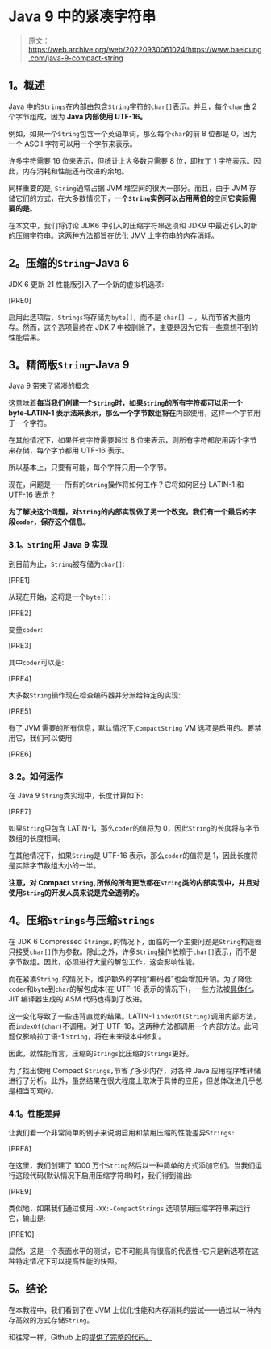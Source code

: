# Java 9 中的紧凑字符串

> 原文：<https://web.archive.org/web/20220930061024/https://www.baeldung.com/java-9-compact-string>

## **1。概述**

Java 中的`Strings`在内部由包含`String`字符的`char[]`表示。并且，每个`char`由 2 个字节组成，因为 **Java 内部使用 UTF-16。**

例如，如果一个`String`包含一个英语单词，那么每个`char`的前 8 位都是 0，因为一个 ASCII 字符可以用一个字节来表示。

许多字符需要 16 位来表示，但统计上大多数只需要 8 位，即拉丁 1 字符表示。因此，内存消耗和性能还有改进的余地。

同样重要的是, `String`通常占据 JVM 堆空间的很大一部分。而且，由于 JVM 存储它们的方式，在大多数情况下，**一个`String`实例可以占用两倍的**空间**它实际需要的是**。

在本文中，我们将讨论 JDK6 中引入的压缩字符串选项和 JDK9 中最近引入的新的压缩字符串。这两种方法都旨在优化 JMV 上字符串的内存消耗。

## **2。压缩的`String`–Java 6**

JDK 6 更新 21 性能版引入了一个新的虚拟机选项:

[PRE0]

启用此选项后，`Strings`将存储为`byte[]`，而不是 `char[] –` ，从而节省大量内存。然而，这个选项最终在 JDK 7 中被删除了，主要是因为它有一些意想不到的性能后果。

## **3。精简版`String`–Java 9**

Java 9 带来了紧凑的概念

这意味着**每当我们创建一个`String`时，如果`String`的所有字符都可以用一个 byte-LATIN-1 表示法来表示，那么一个字节数组将在**内部使用，这样一个字节用于一个字符。

在其他情况下，如果任何字符需要超过 8 位来表示，则所有字符都使用两个字节来存储，每个字节都用 UTF-16 表示。

所以基本上，只要有可能，每个字符只用一个字节。

现在，问题是——所有的`String`操作将如何工作？它将如何区分 LATIN-1 和 UTF-16 表示？

**为了解决这个问题，对`String`的内部实现做了另一个改变。我们有一个最后的字段`coder`，保存这个信息。**

### **3.1。`String`用 Java 9 实现**

到目前为止，`String`被存储为`char[]`:

[PRE1]

从现在开始，这将是一个`byte[]:`

[PRE2]

变量`coder`:

[PRE3]

其中`coder`可以是:

[PRE4]

大多数`String`操作现在检查编码器并分派给特定的实现:

[PRE5]

有了 JVM 需要的所有信息，默认情况下,`CompactString` VM 选项是启用的。要禁用它，我们可以使用:

[PRE6]

### **3.2。如何运作**

在 Java 9 `String`类实现中，长度计算如下:

[PRE7]

如果`String`只包含 LATIN-1，那么`coder`的值将为 0，因此`String`的长度将与字节数组的长度相同。

在其他情况下，如果`String`是 UTF-16 表示，那么`coder`的值将是 1，因此长度将是实际字节数组大小的一半。

**注意，对 Compact `String,`所做的所有更改都在`String`类的内部实现中，并且对使用`String`的开发人员来说是完全透明的。**

## **4。压缩`Strings`与压缩`Strings`**

在 JDK 6 Compressed `Strings,`的情况下，面临的一个主要问题是`String`构造器只接受`char[]`作为参数。除此之外，许多`String`操作依赖于`char[]`表示，而不是字节数组。因此，必须进行大量的解包工作，这会影响性能。

而在紧凑`String,`的情况下，维护额外的字段“编码器”也会增加开销。为了降低`coder`和`byte`到`char`的解包成本(在 UTF-16 表示的情况下)，一些方法被[具体化](https://web.archive.org/web/20220630012154/https://en.wikipedia.org/wiki/Intrinsic_function)，JIT 编译器生成的 ASM 代码也得到了改进。

这一变化导致了一些违背直觉的结果。LATIN-1 `indexOf(String)`调用内部方法，而`indexOf(char)`不调用。对于 UTF-16，这两种方法都调用一个内部方法。此问题仅影响拉丁语-1 `String`，将在未来版本中修复。

因此，就性能而言，压缩的`Strings`比压缩的`Strings`更好。

为了找出使用 Compact `Strings,`节省了多少内存，对各种 Java 应用程序堆转储进行了分析。此外，虽然结果在很大程度上取决于具体的应用，但总体改进几乎总是相当可观的。

### **4.1。性能差异**

让我们看一个非常简单的例子来说明启用和禁用压缩的性能差异`Strings:`

[PRE8]

在这里，我们创建了 1000 万个`String`然后以一种简单的方式添加它们。当我们运行这段代码(默认情况下启用压缩字符串)时，我们得到输出:

[PRE9]

类似地，如果我们通过使用:`-XX:-CompactStrings` 选项禁用压缩字符串来运行它，输出是:

[PRE10]

显然，这是一个表面水平的测试，它不可能具有很高的代表性-它只是新选项在这种特定情况下可以提高性能的快照。

## **5。结论**

在本教程中，我们看到了在 JVM 上优化性能和内存消耗的尝试——通过以一种内存高效的方式存储`String`。

和往常一样，Github 上的[提供了完整的代码。](https://web.archive.org/web/20220630012154/https://github.com/eugenp/tutorials/tree/master/core-java-modules/core-java-strings)